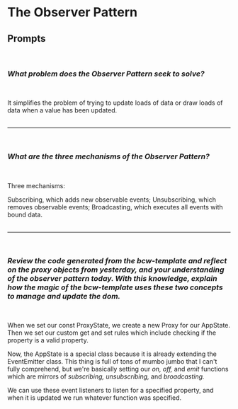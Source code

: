 # The Observer Pattern

## Prompts
<br/>

### *What problem does the Observer Pattern seek to solve?*
<br/>

It simplifies the problem of trying to update loads of data or draw loads of data when a value has been updated. 
<br/><br/><hr/><br/>

### *What are the three mechanisms of the Observer Pattern?*
<br/>

Three mechanisms: 

Subscribing, which adds new observable events;
Unsubscribing, which removes observable events;
Broadcasting, which executes all events with bound data.
<br/><br/><hr/><br/>

### *Review the code generated from the bcw-template and reflect on the proxy objects from yesterday, and your understanding of the observer pattern today. With this knowledge, explain how the magic of the bcw-template uses these two concepts to manage and update the dom.*
<br/>

When we set our const ProxyState, we create a new Proxy for our AppState. Then we set our custom get and set rules which include checking if the property is a valid property. 

Now, the AppState is a special class because it is already extending the EventEmitter class. This thing is full of tons of mumbo jumbo that I can't fully comprehend, but we're basically setting our *on, off,* and *emit* functions which are mirrors of *subscribing, unsubscribing,* and *broadcasting.*

We can use these event listeners to listen for a specified property, and when it is updated we run whatever function was specified.
